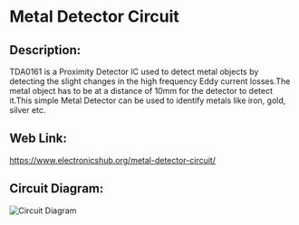 # Metal Detector Circuit

## Description:
TDA0161 is a Proximity Detector IC used to detect metal objects by detecting the slight changes in the high frequency Eddy current losses.The metal object has to be at a distance of 10mm for the detector to detect it.This simple Metal Detector can be used to identify metals like iron, gold, silver etc.


## Web Link:
https://www.electronicshub.org/metal-detector-circuit/


## Circuit Diagram:
![Circuit Diagram](https://www.electronicshub.org/wp-content/uploads/2017/07/Metal-Detector-Circuit-Diagram.jpg)
